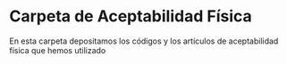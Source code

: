 # Carpeta de Aceptabilidad Física
En esta carpeta depositamos los códigos y los artículos de aceptabilidad física que hemos utilizado
